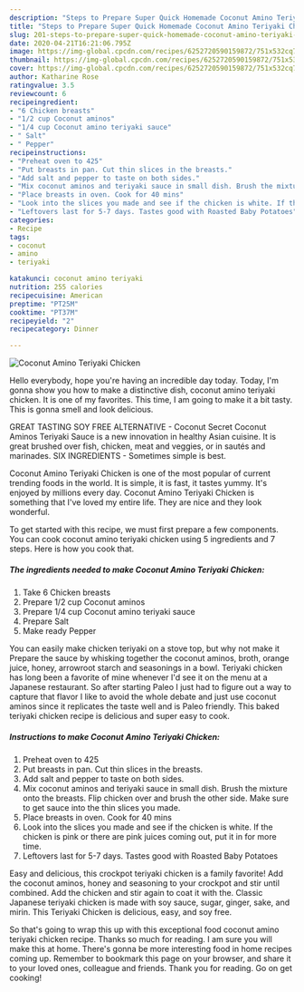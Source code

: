 ```yaml
---
description: "Steps to Prepare Super Quick Homemade Coconut Amino Teriyaki Chicken"
title: "Steps to Prepare Super Quick Homemade Coconut Amino Teriyaki Chicken"
slug: 201-steps-to-prepare-super-quick-homemade-coconut-amino-teriyaki-chicken
date: 2020-04-21T16:21:06.795Z
image: https://img-global.cpcdn.com/recipes/6252720590159872/751x532cq70/coconut-amino-teriyaki-chicken-recipe-main-photo.jpg
thumbnail: https://img-global.cpcdn.com/recipes/6252720590159872/751x532cq70/coconut-amino-teriyaki-chicken-recipe-main-photo.jpg
cover: https://img-global.cpcdn.com/recipes/6252720590159872/751x532cq70/coconut-amino-teriyaki-chicken-recipe-main-photo.jpg
author: Katharine Rose
ratingvalue: 3.5
reviewcount: 6
recipeingredient:
- "6 Chicken breasts"
- "1/2 cup Coconut aminos"
- "1/4 cup Coconut amino teriyaki sauce"
- " Salt"
- " Pepper"
recipeinstructions:
- "Preheat oven to 425"
- "Put breasts in pan. Cut thin slices in the breasts."
- "Add salt and pepper to taste on both sides."
- "Mix coconut aminos and teriyaki sauce in small dish. Brush the mixture onto the breasts. Flip chicken over and brush the other side. Make sure to get sauce into the thin slices you made."
- "Place breasts in oven. Cook for 40 mins"
- "Look into the slices you made and see if the chicken is white. If the chicken is pink or there are pink juices coming out, put it in for more time."
- "Leftovers last for 5-7 days. Tastes good with Roasted Baby Potatoes"
categories:
- Recipe
tags:
- coconut
- amino
- teriyaki

katakunci: coconut amino teriyaki 
nutrition: 255 calories
recipecuisine: American
preptime: "PT25M"
cooktime: "PT37M"
recipeyield: "2"
recipecategory: Dinner

---
```



![Coconut Amino Teriyaki Chicken](https://img-global.cpcdn.com/recipes/6252720590159872/751x532cq70/coconut-amino-teriyaki-chicken-recipe-main-photo.jpg)

Hello everybody, hope you're having an incredible day today. Today, I'm gonna show you how to make a distinctive dish, coconut amino teriyaki chicken. It is one of my favorites. This time, I am going to make it a bit tasty. This is gonna smell and look delicious.

GREAT TASTING SOY FREE ALTERNATIVE - Coconut Secret Coconut Aminos Teriyaki Sauce is a new innovation in healthy Asian cuisine. It is great brushed over fish, chicken, meat and veggies, or in sautés and marinades. SIX INGREDIENTS - Sometimes simple is best.

Coconut Amino Teriyaki Chicken is one of the most popular of current trending foods in the world. It is simple, it is fast, it tastes yummy. It's enjoyed by millions every day. Coconut Amino Teriyaki Chicken is something that I've loved my entire life. They are nice and they look wonderful.


To get started with this recipe, we must first prepare a few components. You can cook coconut amino teriyaki chicken using 5 ingredients and 7 steps. Here is how you cook that.

##### The ingredients needed to make Coconut Amino Teriyaki Chicken:

1. Take 6 Chicken breasts
1. Prepare 1/2 cup Coconut aminos
1. Prepare 1/4 cup Coconut amino teriyaki sauce
1. Prepare  Salt
1. Make ready  Pepper


You can easily make chicken teriyaki on a stove top, but why not make it Prepare the sauce by whisking together the coconut aminos, broth, orange juice, honey, arrowroot starch and seasonings in a bowl. Teriyaki chicken has long been a favorite of mine whenever I&#39;d see it on the menu at a Japanese restaurant. So after starting Paleo I just had to figure out a way to capture that flavor I like to avoid the whole debate and just use coconut aminos since it replicates the taste well and is Paleo friendly. This baked teriyaki chicken recipe is delicious and super easy to cook. 

##### Instructions to make Coconut Amino Teriyaki Chicken:

1. Preheat oven to 425
1. Put breasts in pan. Cut thin slices in the breasts.
1. Add salt and pepper to taste on both sides.
1. Mix coconut aminos and teriyaki sauce in small dish. Brush the mixture onto the breasts. Flip chicken over and brush the other side. Make sure to get sauce into the thin slices you made.
1. Place breasts in oven. Cook for 40 mins
1. Look into the slices you made and see if the chicken is white. If the chicken is pink or there are pink juices coming out, put it in for more time.
1. Leftovers last for 5-7 days. Tastes good with Roasted Baby Potatoes


Easy and delicious, this crockpot teriyaki chicken is a family favorite! Add the coconut aminos, honey and seasoning to your crockpot and stir until combined. Add the chicken and stir again to coat it with the. Classic Japanese teriyaki chicken is made with soy sauce, sugar, ginger, sake, and mirin. This Teriyaki Chicken is delicious, easy, and soy free. 

So that's going to wrap this up with this exceptional food coconut amino teriyaki chicken recipe. Thanks so much for reading. I am sure you will make this at home. There's gonna be more interesting food in home recipes coming up. Remember to bookmark this page on your browser, and share it to your loved ones, colleague and friends. Thank you for reading. Go on get cooking!
